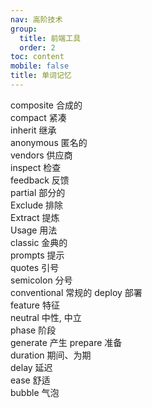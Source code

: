 ```yaml
---
nav: 高阶技术
group:
  title: 前端工具
  order: 2
toc: content
mobile: false
title: 单词记忆
---
```


composite 合成的    
compact 紧凑   
inherit 继承  
anonymous 匿名的  
vendors 供应商  
inspect 检查  
feedback 反馈  
partial 部分的  
Exclude 排除  
Extract 提炼  
Usage 用法  
classic 金典的  
prompts 提示  
quotes 引号  
semicolon 分号  
conventional 常规的
deploy 部署  
feature 特征  
neutral 中性, 中立  
phase  阶段  
generate  产生
prepare 准备  
duration 期间、为期  
delay 延迟  
ease  舒适  
bubble  气泡        
